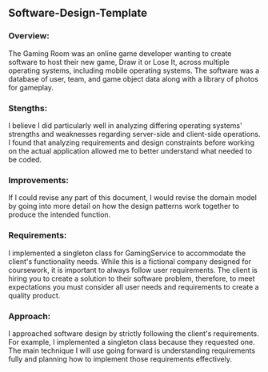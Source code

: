 <h2>Software-Design-Template</h2>
<h3>Overview:</h3>
<p>The Gaming Room was an online game developer wanting to create software to host their new game, Draw it or Lose It, across multiple operating systems, including mobile operating systems. The software was a database of user, team, and game object data along with a library of photos for gameplay.</p>
<h3>Stengths:</h3>
<p>I believe I did particularly well in analyzing differing operating systems' strengths and weaknesses regarding server-side and client-side operations. I found that analyzing requirements and design constraints before working on the actual application allowed me to better understand what needed to be coded.</p>
<h3>Improvements:</h3>
<p>If I could revise any part of this document, I would revise the domain model by going into more detail on how the design patterns work together to produce the intended function.</p>
<h3>Requirements:</h3>
<p>I implemented a singleton class for GamingService to accommodate the client's functionality needs. While this is a fictional company designed for coursework, it is important to always follow user requirements. The client is hiring you to create a solution to their software problem, therefore, to meet expectations you must consider all user needs and requirements to create a quality product.</p>
<h3>Approach:</h3>
<p>I approached software design by strictly following the client's requirements. For example, I implemented a singleton class because they requested one. The main technique I will use going forward is understanding requirements fully and planning how to implement those requirements effectively.</p>
